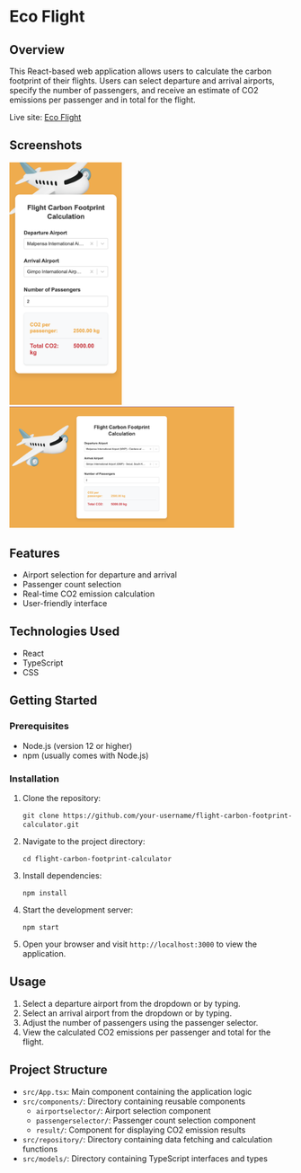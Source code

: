 # Eco Flight

## Overview

This React-based web application allows users to calculate the carbon footprint of their flights. Users can select departure and arrival airports, specify the number of passengers, and receive an estimate of CO2 emissions per passenger and in total for the flight.

Live site: [Eco Flight](https://eco-flight.netlify.app/)

## Screenshots

<p>
<img src="./public/assets/screenshots/mobile.png" width="200">
<img src="./public/assets/screenshots/web.png" width="400">
</p>

## Features

- Airport selection for departure and arrival
- Passenger count selection
- Real-time CO2 emission calculation
- User-friendly interface

## Technologies Used

- React
- TypeScript
- CSS

## Getting Started

### Prerequisites

- Node.js (version 12 or higher)
- npm (usually comes with Node.js)

### Installation

1. Clone the repository:
   ```
   git clone https://github.com/your-username/flight-carbon-footprint-calculator.git
   ```

2. Navigate to the project directory:
   ```
   cd flight-carbon-footprint-calculator
   ```

3. Install dependencies:
   ```
   npm install
   ```

4. Start the development server:
   ```
   npm start
   ```

5. Open your browser and visit `http://localhost:3000` to view the application.

## Usage

1. Select a departure airport from the dropdown or by typing.
2. Select an arrival airport from the dropdown or by typing.
3. Adjust the number of passengers using the passenger selector.
4. View the calculated CO2 emissions per passenger and total for the flight.

## Project Structure

- `src/App.tsx`: Main component containing the application logic
- `src/components/`: Directory containing reusable components
  - `airportselector/`: Airport selection component
  - `passengerselector/`: Passenger count selection component
  - `result/`: Component for displaying CO2 emission results
- `src/repository/`: Directory containing data fetching and calculation functions
- `src/models/`: Directory containing TypeScript interfaces and types




